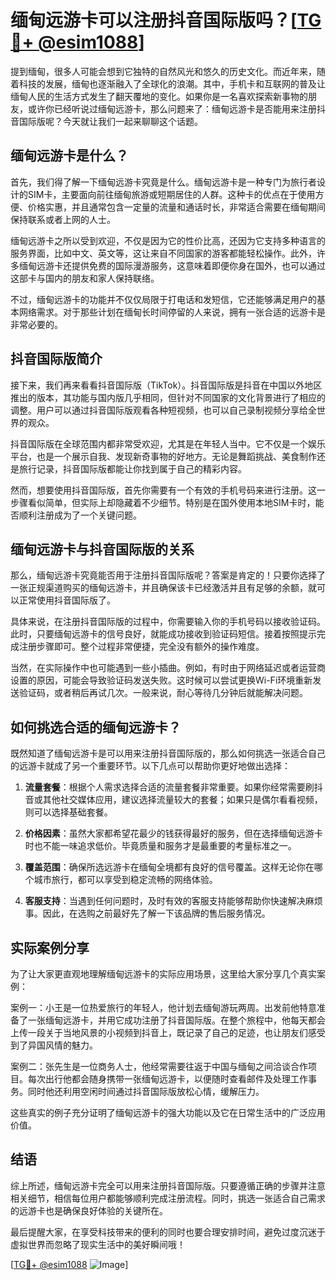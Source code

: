 # 缅甸远游卡可以注册抖音国际版吗？[[TG💪+ @esim1088](https://t.me/s/esim1088)]

提到缅甸，很多人可能会想到它独特的自然风光和悠久的历史文化。而近年来，随着科技的发展，缅甸也逐渐融入了全球化的浪潮。其中，手机卡和互联网的普及让缅甸人民的生活方式发生了翻天覆地的变化。如果你是一名喜欢探索新事物的朋友，或许你已经听说过缅甸远游卡，那么问题来了：缅甸远游卡是否能用来注册抖音国际版呢？今天就让我们一起来聊聊这个话题。

## 缅甸远游卡是什么？

首先，我们得了解一下缅甸远游卡究竟是什么。缅甸远游卡是一种专门为旅行者设计的SIM卡，主要面向前往缅甸旅游或短期居住的人群。这种卡的优点在于使用方便、价格实惠，并且通常包含一定量的流量和通话时长，非常适合需要在缅甸期间保持联系或者上网的人士。

缅甸远游卡之所以受到欢迎，不仅是因为它的性价比高，还因为它支持多种语言的服务界面，比如中文、英文等，这让来自不同国家的游客都能轻松操作。此外，许多缅甸远游卡还提供免费的国际漫游服务，这意味着即便你身在国外，也可以通过这部卡与国内的朋友和家人保持联络。

不过，缅甸远游卡的功能并不仅仅局限于打电话和发短信，它还能够满足用户的基本网络需求。对于那些计划在缅甸长时间停留的人来说，拥有一张合适的远游卡是非常必要的。

## 抖音国际版简介

接下来，我们再来看看抖音国际版（TikTok）。抖音国际版是抖音在中国以外地区推出的版本，其功能与国内版几乎相同，但针对不同国家的文化背景进行了相应的调整。用户可以通过抖音国际版观看各种短视频，也可以自己录制视频分享给全世界的观众。

抖音国际版在全球范围内都非常受欢迎，尤其是在年轻人当中。它不仅是一个娱乐平台，也是一个展示自我、发现新奇事物的好地方。无论是舞蹈挑战、美食制作还是旅行记录，抖音国际版都能让你找到属于自己的精彩内容。

然而，想要使用抖音国际版，首先你需要有一个有效的手机号码来进行注册。这一步骤看似简单，但实际上却隐藏着不少细节。特别是在国外使用本地SIM卡时，能否顺利注册成为了一个关键问题。

## 缅甸远游卡与抖音国际版的关系

那么，缅甸远游卡究竟能否用于注册抖音国际版呢？答案是肯定的！只要你选择了一张正规渠道购买的缅甸远游卡，并且确保该卡已经激活并且有足够的余额，就可以正常使用抖音国际版了。

具体来说，在注册抖音国际版的过程中，你需要输入你的手机号码以接收验证码。此时，只要缅甸远游卡的信号良好，就能成功接收到验证码短信。接着按照提示完成注册步骤即可。整个过程非常便捷，完全没有额外的操作难度。

当然，在实际操作中也可能遇到一些小插曲。例如，有时由于网络延迟或者运营商设置的原因，可能会导致验证码发送失败。这时候可以尝试更换Wi-Fi环境重新发送验证码，或者稍后再试几次。一般来说，耐心等待几分钟后就能解决问题。

## 如何挑选合适的缅甸远游卡？

既然知道了缅甸远游卡是可以用来注册抖音国际版的，那么如何挑选一张适合自己的远游卡就成了另一个重要环节。以下几点可以帮助你更好地做出选择：

1. **流量套餐**：根据个人需求选择合适的流量套餐非常重要。如果你经常需要刷抖音或其他社交媒体应用，建议选择流量较大的套餐；如果只是偶尔看看视频，则可以选择基础套餐。

2. **价格因素**：虽然大家都希望花最少的钱获得最好的服务，但在选择缅甸远游卡时也不能一味追求低价。毕竟质量和服务才是最重要的考量标准之一。

3. **覆盖范围**：确保所选远游卡在缅甸全境都有良好的信号覆盖。这样无论你在哪个城市旅行，都可以享受到稳定流畅的网络体验。

4. **客服支持**：当遇到任何问题时，及时有效的客服支持能够帮助你快速解决麻烦事。因此，在选购之前最好先了解一下该品牌的售后服务情况。

## 实际案例分享

为了让大家更直观地理解缅甸远游卡的实际应用场景，这里给大家分享几个真实案例：

案例一：小王是一位热爱旅行的年轻人，他计划去缅甸游玩两周。出发前他特意准备了一张缅甸远游卡，并用它成功注册了抖音国际版。在整个旅程中，他每天都会上传一段关于当地风景的小视频到抖音上，既记录了自己的足迹，也让朋友们感受到了异国风情的魅力。

案例二：张先生是一位商务人士，他经常需要往返于中国与缅甸之间洽谈合作项目。每次出行他都会随身携带一张缅甸远游卡，以便随时查看邮件及处理工作事务。同时他还利用空闲时间通过抖音国际版放松心情，缓解压力。

这些真实的例子充分证明了缅甸远游卡的强大功能以及它在日常生活中的广泛应用价值。

## 结语

综上所述，缅甸远游卡完全可以用来注册抖音国际版。只要遵循正确的步骤并注意相关细节，相信每位用户都能够顺利完成注册流程。同时，挑选一张适合自己需求的远游卡也是确保良好体验的关键所在。

最后提醒大家，在享受科技带来的便利的同时也要合理安排时间，避免过度沉迷于虚拟世界而忽略了现实生活中的美好瞬间哦！

[[TG💪+ @esim1088](https://t.me/s/esim1088) ![Image](https://i.postimg.cc/4NQfJmqS/Snipaste-2025-05-13-00-14-12.png)]